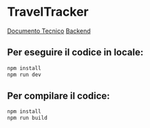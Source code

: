 # TravelTracker

[Documento Tecnico](https://docs.google.com/document/d/1awJTgOXWArwAypkOnk7_YfJsrrM_WX5I/edit?usp=drive_link&ouid=115206818123359726880&rtpof=true&sd=true)
[Backend](https://github.com/strumpac/TravelTrackerBackend)

## Per eseguire il codice in locale:

```sh
npm install
npm run dev
```

## Per compilare il codice:

```sh
npm install
npm run build
```
